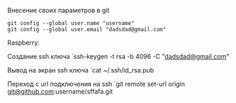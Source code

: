 Внесение своих параметров в git
```
git config --global user.name "username"
git config --global user.email "dadsdad@gmail.com"
```

Raspberry:

Создание ssh ключа
`ssh-keygen -t rsa -b 4096 -C "dadsdad@gmail.com"

Вывод на экран ssh ключа
`cat ~/.ssh/id_rsa.pub

Переход с url подключения на ssh
`git remote set-url origin git@github.com:username/sffafa.git


